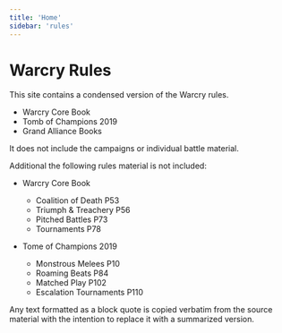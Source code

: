 ```yaml
---
title: 'Home'
sidebar: 'rules'
---
```


# Warcry Rules

This site contains a condensed version of the Warcry rules.

 - Warcry Core Book
 - Tomb of Champions 2019
 - Grand Alliance Books

It does not include the campaigns or individual battle material.

Additional the following rules material is not included:

 - Warcry Core Book
    - Coalition of Death P53
    - Triumph & Treachery P56
    - Pitched Battles P73
    - Tournaments P78

- Tome of Champions 2019
    - Monstrous Melees P10
    - Roaming Beats P84
    - Matched Play P102
    - Escalation Tournaments P110

Any text formatted as a block quote is copied verbatim from the source material with the intention to replace it with a summarized version.

